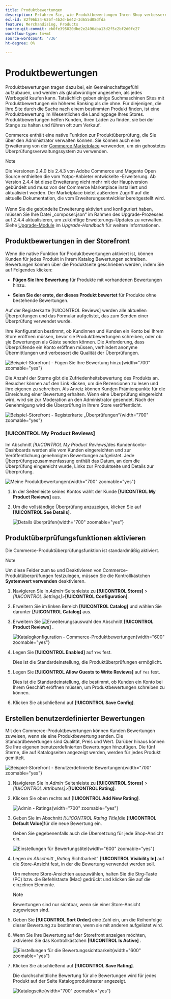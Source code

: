 ```yaml
---
title: Produktbewertungen
description: Erfahren Sie, wie Produktbewertungen Ihren Shop verbessern und Ihren Produkten mehr Glaubwürdigkeit verleihen können.
exl-id: 82f96b24-626f-4b2d-be42-3d655d08dfda
feature: Merchandising, Products
source-git-commit: eb0fe395020dbe2e2496aba13d2f5c2bf2d0fc27
workflow-type: tm+mt
source-wordcount: '736'
ht-degree: 0%

---
```


# Produktbewertungen

Produktbewertungen tragen dazu bei, ein Gemeinschaftsgefühl aufzubauen, und werden als glaubwürdiger angesehen, als jedes Werbegeld kaufen kann. Tatsächlich geben einige Suchmaschinen Sites mit Produktbewertungen ein höheres Ranking als die ohne. Für diejenigen, die Ihre Site durch die Suche nach einem bestimmten Produkt finden, ist eine Produktbewertung im Wesentlichen die Landingpage Ihres Stores. Produktbewertungen helfen Kunden, Ihren Laden zu finden, sie bei der Stange zu halten und führen oft zum Verkauf.

Commerce enthält eine native Funktion zur Produktüberprüfung, die Sie über den Administrator verwalten können. Sie können auch eine Erweiterung von der [Commerce Marketplace](../getting-started/commerce-marketplace.md) verwenden, um ein gehostetes Überprüfungsverwaltungssystem zu verwenden.

>[!NOTE]
>
>Die Versionen 2.4.0 bis 2.4.3 von Adobe Commerce und Magento Open Source enthielten die vom Yotpo-Anbieter entwickelte -Erweiterung. Ab Version 2.4.4 ist diese Erweiterung nicht mehr mit der Hauptversion gebündelt und muss von der Commerce Marketplace installiert und aktualisiert werden. Der Marketplace bietet außerdem Zugriff auf die aktuelle Dokumentation, die vom Erweiterungsentwickler bereitgestellt wird.
><br><br>
>Wenn Sie die gebündelte Erweiterung aktiviert und konfiguriert haben, müssen Sie Ihre Datei „composer.json“ im Rahmen des Upgrade-Prozesses auf 2.4.4 aktualisieren, um zukünftige Erweiterungs-Updates zu verwalten. Siehe [Upgrade-Module](https://experienceleague.adobe.com/docs/commerce-operations/upgrade-guide/modules/upgrade.html) im _Upgrade-Handbuch_ für weitere Informationen.

## Produktbewertungen in der Storefront

Wenn die native Funktion für Produktbewertungen aktiviert ist, können Kunden für jedes Produkt in Ihrem Katalog Bewertungen schreiben. Bewertungen können über die Produktseite geschrieben werden, indem Sie auf Folgendes klicken:

- **Fügen Sie Ihre Bewertung** für Produkte mit vorhandenen Bewertungen hinzu.

- **Seien Sie der erste, der dieses Produkt bewertet** für Produkte ohne bestehende Bewertungen.

Auf der Registerkarte [!UICONTROL Reviews] werden alle aktuellen Überprüfungen und das Formular aufgelistet, das zum Senden einer Überprüfung verwendet wurde.

Ihre Konfiguration bestimmt, ob Kundinnen und Kunden ein Konto bei Ihrem Store eröffnen müssen, bevor sie Produktbewertungen schreiben, oder ob sie Bewertungen als Gäste senden können. Die Anforderung, dass Überprüfende ein Konto eröffnen müssen, verhindert anonyme Übermittlungen und verbessert die Qualität der Überprüfungen.

![Beispiel-Storefront - Fügen Sie Ihre Bewertung hinzu](./assets/storefront-review-this-product.png){width="700" zoomable="yes"}

Die Anzahl der Sterne gibt die Zufriedenheitsbewertung des Produkts an. Besucher können auf den Link klicken, um die Rezensionen zu lesen und ihre eigenen zu schreiben. Als Anreiz können Kunden Prämienpunkte für die Einreichung einer Bewertung erhalten. Wenn eine Überprüfung eingereicht wird, wird sie zur Moderation an den Administrator gesendet. Nach der Genehmigung wird die Überprüfung in Ihrem Store veröffentlicht.

![Beispiel-Storefront - Registerkarte „Überprüfungen“](./assets/storefront-reviews-tab.png){width="700" zoomable="yes"}

### [!UICONTROL My Product Reviews]

Im Abschnitt _[!UICONTROL My Product Reviews]_&#x200B;des Kundenkonto-Dashboards werden alle vom Kunden eingereichten und zur Veröffentlichung genehmigten Bewertungen aufgelistet. Jede Überprüfungszusammenfassung enthält das Datum, an dem die Überprüfung eingereicht wurde, Links zur Produktseite und Details zur Überprüfung.

![Meine Produktbewertungen](./assets/account-dashboard-my-product-reviews.png){width="700" zoomable="yes"}

1. In der Seitenleiste seines Kontos wählt der Kunde **[!UICONTROL My Product Reviews]** aus.

1. Um die vollständige Überprüfung anzuzeigen, klicken Sie auf **[!UICONTROL See Details]**.

   ![Details überprüfen](./assets/account-dashboard-my-product-reviews-details.png){width="700" zoomable="yes"}

## Produktüberprüfungsfunktionen aktivieren

Die Commerce-Produktüberprüfungsfunktion ist standardmäßig aktiviert.

>[!NOTE]
>
>Um diese Felder zum `No` und Deaktivieren von Commerce-Produktüberprüfungen festzulegen, müssen Sie die Kontrollkästchen **Systemwert verwenden** deaktivieren.

1. Navigieren Sie in _Admin_-Seitenleiste zu **[!UICONTROL Stores]** > _[!UICONTROL Settings]_>**[!UICONTROL Configuration]**.

1. Erweitern Sie im linken Bereich **[!UICONTROL Catalog]** und wählen Sie darunter **[!UICONTROL Catalog]** aus.

1. Erweitern Sie ![Erweiterungsauswahl](../assets/icon-display-expand.png) den Abschnitt **[!UICONTROL Product Reviews]** .

   ![Katalogkonfiguration - Commerce-Produktbewertungen](../configuration-reference/catalog/assets/catalog-product-reviews.png){width="600" zoomable="yes"}

1. Legen Sie **[!UICONTROL Enabled]** auf `Yes` fest.

   Dies ist die Standardeinstellung, die Produktüberprüfungen ermöglicht.

1. Legen Sie **[!UICONTROL Allow Guests to Write Reviews]** auf `Yes` fest.

   Dies ist die Standardeinstellung, die bestimmt, ob Kunden ein Konto bei Ihrem Geschäft eröffnen müssen, um Produktbewertungen schreiben zu können.

1. Klicken Sie abschließend auf **[!UICONTROL Save Config]**.

## Erstellen benutzerdefinierter Bewertungen

Mit den Commerce-Produktbewertungen können Kunden Bewertungen zuweisen, wenn sie eine Produktbewertung senden. Die Standardbewertungen sind Qualität, Preis und Wert. Darüber hinaus können Sie Ihre eigenen benutzerdefinierten Bewertungen hinzufügen. Die fünf Sterne, die auf Katalogseiten angezeigt werden, werden für jedes Produkt gemittelt.

![Beispiel-Storefront - Benutzerdefinierte Bewertungen](./assets/attribute-custom-ratings-review.png){width="700" zoomable="yes"}

1. Navigieren Sie in _Admin_-Seitenleiste zu **[!UICONTROL Stores]** > _[!UICONTROL Attributes]_>**[!UICONTROL Rating]**.

1. Klicken Sie oben rechts auf **[!UICONTROL Add New Rating]**.

   ![Admin - Ratings](./assets/product-reviews-rating.png){width="700" zoomable="yes"}

1. Geben Sie im Abschnitt _[!UICONTROL Rating Title]_&#x200B;die **[!UICONTROL Default Value]**&#x200B;für die neue Bewertung ein.

   Geben Sie gegebenenfalls auch die Übersetzung für jede Shop-Ansicht ein.

   ![Einstellungen für Bewertungstitel](./assets/product-rating-title.png){width="600" zoomable="yes"}

1. Legen _im Abschnitt „Rating_ Sichtbarkeit“ **[!UICONTROL Visibility In]** auf die Store-Ansicht fest, in der die Bewertung verwendet werden soll.

   Um mehrere Store-Ansichten auszuwählen, halten Sie die Strg-Taste (PC) bzw. die Befehlstaste (Mac) gedrückt und klicken Sie auf die einzelnen Elemente.

   >[!NOTE]
   >
   >Bewertungen sind nur sichtbar, wenn sie einer Store-Ansicht zugewiesen sind.

1. Geben Sie **[!UICONTROL Sort Order]** eine Zahl ein, um die Reihenfolge dieser Bewertung zu bestimmen, wenn sie mit anderen aufgelistet wird.

1. Wenn Sie Ihre Bewertung auf der Storefront anzeigen möchten, aktivieren Sie das Kontrollkästchen **[!UICONTROL Is Active]** .

   ![Einstellungen für die Bewertungssichtbarkeit](./assets/product-rating-visibility.png){width="600" zoomable="yes"}

1. Klicken Sie abschließend auf **[!UICONTROL Save Rating]**.

   Die durchschnittliche Bewertung für alle Bewertungen wird für jedes Produkt auf der Seite Katalogproduktraster angezeigt.

   ![Katalogseite](./assets/catalog-rating-page.png){width="700" zoomable="yes"}
